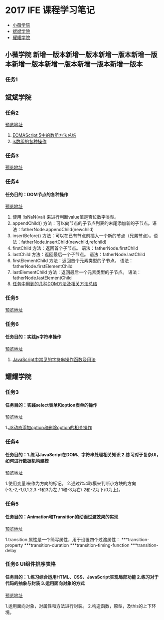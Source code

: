 # 2017 IFE 课程学习笔记

* [小薇学院](#小薇学院)
* [斌斌学院](#斌斌学院)
* [耀耀学院](#耀耀学院)

## 小薇学院 新增一版本新增一版本新增一版本新增一版本新增一版本新增一版本新增一版本新增一版本
### 任务1

## 斌斌学院
### 任务2
[预览地址](https://github.com/qiulonghui/2017-IFE/blob/master/%E6%96%8C%E6%96%8C%E5%AD%A6%E9%99%A2/task2.html)
1. [ECMAScript 5中的数组方法总结](http://ife.baidu.com/note/detail/id/1047)
2. [js数组的各种操作](http://ife.baidu.com/note/detail/id/232)
### 任务3
[预览地址](https://github.com/qiulonghui/2017-IFE/blob/master/%E6%96%8C%E6%96%8C%E5%AD%A6%E9%99%A2/task3.html)
### 任务4
#### 任务目的：DOM节点的各种操作
[预览地址](https://github.com/qiulonghui/2017-IFE/blob/master/%E6%96%8C%E6%96%8C%E5%AD%A6%E9%99%A2/task4.html)

1. 使用 !isNaN(val) 来进行判断value值是否位数字类型。
2. appendChild() 方法：可以向节点的子节点列表的末尾添加新的子节点。语法：fatherNode.appendChild(newchild)
3. insertBefore() 方法：可以在已有节点前插入一个新的节点（兄弟节点）。语法：fatherNode.insertChild(newchild,refchild)
4. firstChild 方法：返回首个子节点。 语法：fatherNode.firstChild
5. lastChild 方法：返回最后一个子节点。 语法：fatherNode.lastChild
6. firstElementChild 方法：返回首个元素类型的子节点。 语法：fatherNode.firstElementChild
7. lastElementChild 方法：返回最后一个元素类型的子节点。 语法：fatherNode.lastElementChild
8. [任务中用到的几种DOM方法及相关方法总结](http://ife.baidu.com/note/detail/id/718)
### 任务5
[预览地址](https://github.com/qiulonghui/2017-IFE/blob/master/%E6%96%8C%E6%96%8C%E5%AD%A6%E9%99%A2/task5.html)
### 任务6
#### 任务目的：实践js字符串操作
[预览地址](https://github.com/qiulonghui/2017-IFE/blob/master/%E6%96%8C%E6%96%8C%E5%AD%A6%E9%99%A2/task6.html)

1. [JavaScript中常见的字符串操作函数及用法](http://www.cnblogs.com/ranzige/p/4475338.html)

## 耀耀学院
### 任务3
#### 任务目的：实践select表单和option表单的操作
[预览地址](https://github.com/qiulonghui/2017-IFE/blob/master/%E8%80%80%E8%80%80%E5%AD%A6%E9%99%A2/task3.html)

1.[JS动态添加option和删除option的相关操作](http://www.jb51.net/article/35205.htm)

### 任务4
#### 任务目的：1.练习JavaScript在DOM、字符串处理相关知识 2.练习对于复杂UI，如何进行数据机构建模
[预览地址](https://github.com/qiulonghui/2017-IFE/blob/master/%E8%80%80%E8%80%80%E5%AD%A6%E9%99%A2/task4.html)

1.使用变量i来作为方向的标记。
2.通过i%4取模来判断小方块的方向(-3,-2,-1,0,1,2,3  -1和3为左 / 1和-3为右/ 2和-2为下/0为上)。

### 任务5
#### 任务目的：Animation和Transition的动画过渡效果的实现
[预览地址](https://github.com/qiulonghui/2017-IFE/blob/master/%E8%80%80%E8%80%80%E5%AD%A6%E9%99%A2/task5.html)

1.transition 属性是一个简写属性，用于设置四个过渡属性：
	***transition-property
	***transition-duration
	***transition-timing-function
	***transition-delay

### 任务6 UI组件排序表格
#### 任务目的：1.练习综合运用HTML、CSS、JavaScript实现局部功能 2.练习对于代码的抽象与封装 3.运用面向对象的方式
[预览地址](https://github.com/qiulonghui/2017-IFE/blob/master/%E8%80%80%E8%80%80%E5%AD%A6%E9%99%A2/task6.html)

1.运用面向对象，对属性和方法进行封装。
2.构造函数，原型，及this的上下环境。